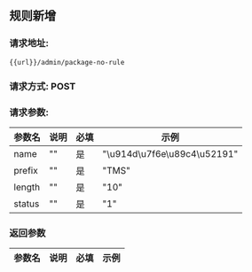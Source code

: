 ## 规则新增
### 请求地址:
```
{{url}}/admin/package-no-rule
```
### 请求方式: POST  
### 请求参数:  

|参数名|说明|必填|示例|  
 |---|---|---|---|  
|name|""|是|"\u914d\u7f6e\u89c4\u52191"|  
|prefix|""|是|"TMS"|  
|length|""|是|"10"|  
|status|""|是|"1"|  
### 返回参数  

|参数名|说明|必填|示例|  
 |---|---|---|---|  
